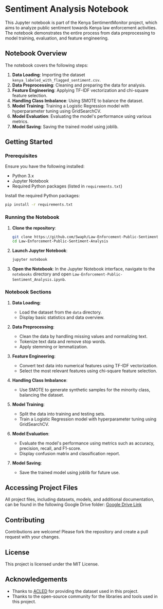 # Sentiment Analysis Notebook

This Jupyter notebook is part of the Kenya SentimentMonitor project, which aims to analyze public sentiment towards Kenya law enforcement activities. The notebook demonstrates the entire process from data preprocessing to model training, evaluation, and feature engineering.

## Notebook Overview

The notebook covers the following steps:

1. **Data Loading**: Importing the dataset `kenya_labeled_with_flagged_sentiment.csv`.
2. **Data Preprocessing**: Cleaning and preparing the data for analysis.
3. **Feature Engineering**: Applying TF-IDF vectorization and chi-square feature selection.
4. **Handling Class Imbalance**: Using SMOTE to balance the dataset.
5. **Model Training**: Training a Logistic Regression model with hyperparameter tuning using GridSearchCV.
6. **Model Evaluation**: Evaluating the model's performance using various metrics.
7. **Model Saving**: Saving the trained model using joblib.

## Getting Started

### Prerequisites

Ensure you have the following installed:

- Python 3.x
- Jupyter Notebook
- Required Python packages (listed in `requirements.txt`)

Install the required Python packages:

```bash
pip install -r requirements.txt
```

### Running the Notebook

1. **Clone the repository**:
    ```bash
    git clone https://github.com/Swaph/Law-Enforcement-Public-Sentiment-Analysis.git
    cd Law-Enforcement-Public-Sentiment-Analysis
    ```

2. **Launch Jupyter Notebook**:
    ```bash
    jupyter notebook
    ```

3. **Open the Notebook**:
    In the Jupyter Notebook interface, navigate to the `notebooks` directory and open `Law-Enforcement-Public-Sentiment_Analysis.ipynb`.

### Notebook Sections

1. **Data Loading**:
    - Load the dataset from the `data` directory.
    - Display basic statistics and data overview.

2. **Data Preprocessing**:
    - Clean the data by handling missing values and normalizing text.
    - Tokenize text data and remove stop words.
    - Apply stemming or lemmatization.

3. **Feature Engineering**:
    - Convert text data into numerical features using TF-IDF vectorization.
    - Select the most relevant features using chi-square feature selection.

4. **Handling Class Imbalance**:
    - Use SMOTE to generate synthetic samples for the minority class, balancing the dataset.

5. **Model Training**:
    - Split the data into training and testing sets.
    - Train a Logistic Regression model with hyperparameter tuning using GridSearchCV.

6. **Model Evaluation**:
    - Evaluate the model's performance using metrics such as accuracy, precision, recall, and F1-score.
    - Display confusion matrix and classification report.

7. **Model Saving**:
    - Save the trained model using joblib for future use.

## Accessing Project Files

All project files, including datasets, models, and additional documentation, can be found in the following Google Drive folder:
[Google Drive Link](https://drive.google.com/drive/folders/1TgQhWarpPPWu6E6_4uXA1eOqEFnDxjGm?usp=sharing)

## Contributing

Contributions are welcome! Please fork the repository and create a pull request with your changes.

## License

This project is licensed under the MIT License.

## Acknowledgements

- Thanks to [ACLED](https://acleddata.com) for providing the dataset used in this project.
- Thanks to the open-source community for the libraries and tools used in this project.
```
